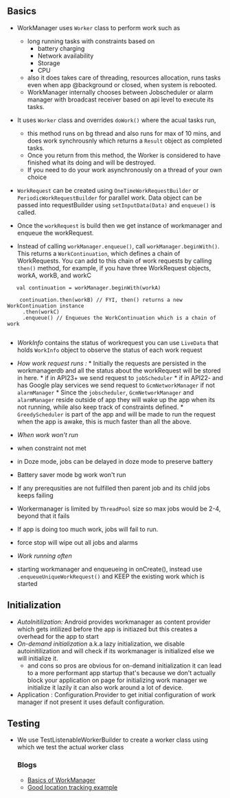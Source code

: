 ## Basics

* WorkManager uses `Worker` class to perform work such as 
  * long running tasks with constraints based on 
      * battery charging
      * Network availability
      * Storage
      * CPU 
   * also it does takes care of threading, resources allocation, runs tasks even when app @background or closed, when system is 
      rebooted. 
   * WorkManager internally chooses between Jobscheduler or alarm manager with broadcast receiver based on api level to execute its tasks.
 * It uses `Worker` class and overrides `doWork()` where the acual tasks run, 
      * this method runs on bg thread and also runs for max of 10 mins, and does work synchrousnly which returns a `Result` object as 
         completed tasks. 
      * Once you return from this method, the Worker is considered to have finished what its doing and will be destroyed.
      * If you need to do your work asynchronously on a thread of your own choice
      
  * `WorkRequest` can be created using `OneTimeWorkRequestBuilder` or `PeriodicWorkRequestBuilder` for parallel work. Data object can
    be passed into requestBuilder using `setInputData(Data)` and `enqueue()` is called. 
  * Once the `workRequest` is build then we get instance of workmanager and enqueue the workRequest.
  * Instead of calling `workManager.enqueue()`, call `workManager.beginWith()`. This returns a `WorkContinuation`, 
   which defines a chain of WorkRequests. You can add to this chain of work requests by calling `then()` method, for example, 
   if you have three WorkRequest objects, workA, workB, and workC
   
   ```
      val continuation = workManager.beginWith(workA)

       continuation.then(workB) // FYI, then() returns a new WorkContinuation instance
        .then(workC)
        .enqueue() // Enqueues the WorkContinuation which is a chain of work 
        
   ```
   * *WorkInfo* contains the status of workrequest you can use `LiveData` that holds `WorkInfo` object to observe the status of each 
     work request 
   
   * *How work request runs :* 
    * Initially the requests are persisted in the workmanagerdb and all the status about the workRequest will be stored in here. 
    * if in API23+ we send request to `jobScheduler`
    * if in API22- and has Google play services we send request to `GcmNetworkManager` if not `alarmManager`
    * Since the `jobscheduler`, `GcmNetworkManager` and `alarmManager` reside outside of app they will wake up the app when its not
      running, while also keep track of constraints defined.
    * `GreedyScheduler` is part of the app and will be made to run the request when the app is awake, this is much faster than all the
      above.
    
   * *When work won't run*
   * when constraint not met 
   * in Doze mode, jobs can be delayed in doze mode to preserve battery
   * Battery saver mode bg work won't run
   * If any prerequsities are not fulfilled then parent job and its child jobs keeps failing
   * Workermanager is limited by `ThreadPool` size so max jobs would be 2-4, beyond that it fails
   * If app is doing too much work, jobs will fail to run.
   * force stop will wipe out all jobs and alarms 
   
   * *Work running often*
   *  starting workmanager and enqueueing in onCreate(), instead use `.enqueueUniqueWorkRequest()` and KEEP the existing work which is
      started
      
   ## Initialization
   
   * *AutoInitilization:* Android provides workmanager as content provider which gets intilized before the app is initiazed but this 
     creates a overhead for the app to start
   * *On-demand initialization* a.k.a lazy initialization, we disable autoinitilization and will check if its workmanager is initialized
      else we will initialize it.
       *  and cons so pros are obvious for on-demand initialization it can lead to a more performant app startup that's because we don't    actually block your application on page for initializing work manager we initialize it lazily it can also work around a lot of device.
   * Application : Configuration.Provider to get initial configuration of work manager if not present it uses default configuration.
   
   ## Testing 
   
   * We use TestListenableWorkerBuilder to create a worker class using which we test the actual worker class 
    
     
     ### Blogs
     
     * [Basics of WorkManager](https://medium.com/mindorks/work-manager-in-android-9cdb66c9a1df)
     * [Good location tracking example ](https://medium.com/google-developer-experts/services-the-life-with-without-and-worker-6933111d62a6)
   
